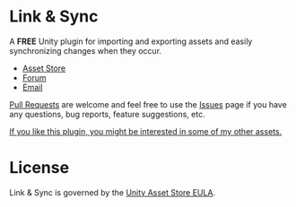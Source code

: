 # Link & Sync

A **FREE** Unity plugin for importing and exporting assets and easily synchronizing changes when they occur.

- [Asset Store](https://assetstore.unity.com/packages/tools/version-control/link-sync-229569?aid=1100l8ah5)
- [Forum](https://forum.unity.com/threads/1319094)
- [Email](mailto:mail@kybernetik.com.au)

[Pull Requests](https://github.com/KybernetikGames/LinkAndSync/pulls) are welcome and feel free to use the [Issues](https://github.com/KybernetikGames/LinkAndSync/issues) page if you have any questions, bug reports, feature suggestions, etc.

[If you like this plugin, you might be interested in some of my other assets.](https://kybernetik.com.au/)

# License

Link & Sync is governed by the [Unity Asset Store EULA](https://unity.com/legal/as-terms).